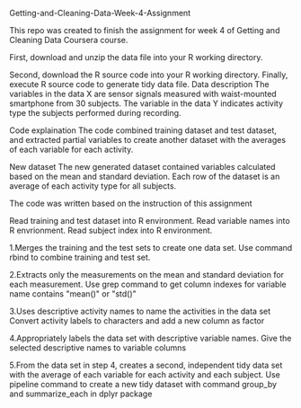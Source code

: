 Getting-and-Cleaning-Data-Week-4-Assignment


This repo was created to finish the assignment for week 4 of Getting and Cleaning Data Coursera course.

First, download and unzip the data file into your R working directory.

Second, download the R source code into your R working directory.
Finally, execute R source code to generate tidy data file.
Data description
The variables in the data X are sensor signals measured with waist-mounted smartphone from 30 subjects. The variable in the data Y indicates activity type the subjects performed during recording.

Code explaination
The code combined training dataset and test dataset, and extracted partial variables to create another dataset with the averages of each variable for each activity.

New dataset
The new generated dataset contained variables calculated based on the mean and standard deviation. Each row of the dataset is an average of each activity type for all subjects.


The code was written based on the instruction of this assignment

Read training and test dataset into R environment. Read variable names into R envrionment. Read subject index into R environment.

1.Merges the training and the test sets to create one data set. Use command rbind to combine training and test set.

2.Extracts only the measurements on the mean and standard deviation for each measurement. Use grep command to get column indexes for variable name contains "mean()" or "std()"

3.Uses descriptive activity names to name the activities in the data set Convert activity labels to characters and add a new column as factor

4.Appropriately labels the data set with descriptive variable names. Give the selected descriptive names to variable columns

5.From the data set in step 4, creates a second, independent tidy data set with the average of each variable for each activity and each subject. Use pipeline command to create a new tidy dataset with command group_by and summarize_each in dplyr package
